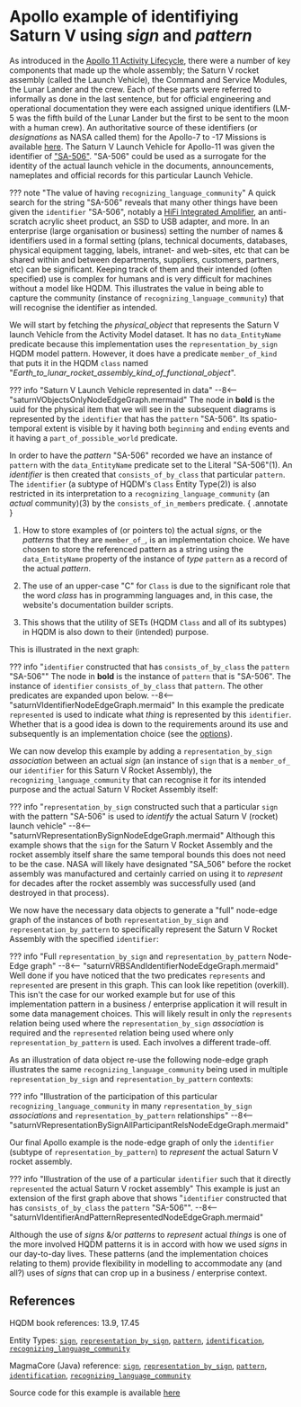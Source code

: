 # Apollo example of identifiying Saturn V using *sign* and *pattern*

As introduced in the [Apollo 11 Activity Lifecycle](../activity/activityEagle.md), there were a number of key components that made up the whole assembly; the Saturn V rocket assembly (called the Launch Vehicle), the Command and Service Modules, the Lunar Lander and the crew.  Each of these parts were referred to informally as done in the last sentence, but for official engineering and operational documentation they were each assigned unique identifiers (LM-5 was the fifth build of the Lunar Lander but the first to be sent to the moon with a human crew).  An authoritative source of these identifiers (or *designations* as NASA called them) for the Apollo-7 to -17 Missions is available [here](https://history.nasa.gov/SP-4029/Apollo_18-10_Designations.htm).  The Saturn V Launch Vehicle for Apollo-11 was given the identifier of ["SA-506"](https://history.nasa.gov/afj/ap12fj/pdf/a12_sa507-flightmanual.pdf).  "SA-506" could be used as a surrogate for the identity of the actual launch vehicle in the documents, announcements, nameplates and official records for this particular Launch Vehicle.

??? note "The value of having `recognizing_language_community`"
    A quick search for the string "SA-506" reveals that many other things have been given the `identifier` "SA-506", notably a [HiFi Integrated Amplifier](https://www.hifiengine.com/manual_library/pioneer/sa-506.shtml), an anti-scratch acrylic sheet product, an SSD to USB adapter, and more.  In an enterprise (large organisation or business) setting the number of names & identifiers used in a formal setting (plans, technical documents, databases, physical equipment tagging, labels, intranet- and web-sites, etc that can be shared within and between departments, suppliers, customers, partners, etc) can be significant.  Keeping track of them and their intended (often specified) use is complex for humans and is very difficult for machines without a model like HQDM.  This illustrates the value in being able to capture the community (instance of `recognizing_language_community`) that will recognise the identifier as intended.

We will start by fetching the *physical_object* that represents the Saturn V launch Vehicle from the Activity Model dataset.  It has no `data_EntityName` predicate because this implementation uses the `representation_by_sign` HQDM model pattern.  However, it does have a predicate `member_of_kind` that puts it in the HQDM `class` named "*Earth_to_lunar_rocket_assembly_kind_of_functional_object*".

??? info "Saturn V Launch Vehicle represented in data"
    --8<-- "saturnVObjectsOnlyNodeEdgeGraph.mermaid"
    The node in **bold** is the uuid for the physical item that we will see in the subsequent diagrams is represented by the `identifier` that has the `pattern` "SA-506".  Its spatio-temporal extent is visible by it having both `beginning` and `ending` events and it having a `part_of_possible_world` predicate.

In order to have the *pattern* "SA-506" recorded we have an instance of `pattern` with the `data_EntityName` predicate set to the Literal "SA-506"(1).  An *identifier* is then created that `consists_of_by_class` that particular `pattern`.  The `identifier` (a subtype of HQDM's `Class` Entity Type(2)) is also restricted in its interpretation to a `recognizing_language_community` (an *actual* community)(3) by the `consists_of_in_members` predicate.
{ .annotate }

1.  How to store examples of (or pointers to) the actual *signs*, or the *patterns* that they are `member_of_`, is an implementation choice.  We have chosen to store the referenced pattern as a string using the `data_EntityName` property of the instance of *type* `pattern` as a record of the actual *pattern*.

2. The use of an upper-case "C" for `Class` is due to the significant role that the word *class* has in programming languages and, in this case, the website's documentation builder scripts.

3. This shows that the utility of SETs (HQDM `Class` and all of its subtypes) in HQDM is also down to their (intended) purpose.

This is illustrated in the next graph:

??? info "`identifier` constructed that has `consists_of_by_class` the `pattern` "SA-506""
    The node in **bold** is the instance of `pattern` that is "SA-506".  The instance of `identifier` `consists_of_by_class` that `pattern`.  The other predicates are expanded upon below.
    --8<-- "saturnVIdentifierNodeEdgeGraph.mermaid"
    In this example the predicate `represented` is used to indicate what *thing* is represented by this `identifier`.  Whether that is a good idea is down to the requirements around its use and subsequently is an implementation choice (see the [options](sign_options_by_diagram.md)).

We can now develop this example by adding a `representation_by_sign` *association* between an actual *sign* (an instance of `sign` that is a `member_of_` our `identifier` for this Saturn V Rocket Assembly), the `recognizing_language_community` that can recognise it for its intended purpose and the actual Saturn V Rocket Assembly itself:

??? info "`representation_by_sign` constructed such that a particular `sign` with the pattern "SA-506" is used to *identify* the actual Saturn V (rocket) launch vehicle"
    --8<-- "saturnVRepresentationBySignNodeEdgeGraph.mermaid"
    Although this example shows that the `sign` for the Saturn V Rocket Assembly and the rocket assembly itself share the same temporal bounds this does not need to be the case.  NASA will likely have designated "SA_506" before the rocket assembly was manufactured and certainly carried on using it to *represent* for decades after the rocket assembly was successfully used (and destroyed in that process).

We now have the necessary data objects to generate a "full" node-edge graph of the instances of both `representation_by_sign` and `representation_by_pattern` to specifically represent the Saturn V Rocket Assembly with the specified `identifier`:

??? info "Full `representation_by_sign` and `representation_by_pattern` Node-Edge graph"
    --8<-- "saturnVRBSAndIdentifierNodeEdgeGraph.mermaid"
    Well done if you have noticed that the two predicates `represents` and `represented` are present in this graph.  This can look like repetition (overkill).  This isn't the case for our worked example but for use of this implementation pattern in a business / enterprise application it will result in some data management choices.  This will likely result in only the `represents` relation being used where the `representation_by_sign` *association* is required and the `represented` relation being used where only `representation_by_pattern` is used.  Each involves a different trade-off.

As an illustration of data object re-use the following node-edge graph illustrates the same `recognizing_language_community` being used in multiple `representation_by_sign` and `representation_by_pattern` contexts:

??? info "Illustration of the participation of this particular `recognizing_language_community` in many `representation_by_sign` *associations* and `representation_by_pattern` relationships"
    --8<-- "saturnVRepresentationBySignAllParticipantRelsNodeEdgeGraph.mermaid"

Our final Apollo example is the node-edge graph of only the `identifier` (subtype of `representation_by_pattern`) to *represent* the actual Saturn V rocket assembly.

??? info "Illustration of the use of a particular `identifier` such that it directly `represented` the actual Saturn V rocket assembly"
    This example is just an extension of the first graph above that shows "`identifier` constructed that has `consists_of_by_class` the `pattern` "SA-506"".
    --8<-- "saturnVIdentifierAndPatternRepresentedNodeEdgeGraph.mermaid"

Although the use of *signs* &/or *patterns* to *represent* actual *things* is one of the more involved HQDM patterns it is in accord with how we used *signs* in our day-to-day lives.  These patterns (and the implementation choices relating to them) provide flexibility in modelling to accommodate any (and all?) uses of *signs* that can crop up in a business / enterprise context.

## References

HQDM book references: 13.9, 17.45

Entity Types: [`sign`](https://github.com/hqdmTop/hqdmFramework/wiki/sign), [`representation_by_sign`](https://github.com/hqdmTop/hqdmFramework/wiki/representation_by_sign), [`pattern`](https://github.com/hqdmTop/hqdmFramework/wiki/pattern), [`identification`](https://github.com/hqdmTop/hqdmFramework/wiki/identification), [`recognizing_language_community`](https://github.com/hqdmTop/hqdmFramework/wiki/recognizing_language_community)

MagmaCore (Java) reference: [`sign`](https://github.com/gchq/MagmaCore/blob/main/hqdm/src/main/java/uk/gov/gchq/magmacore/hqdm/model/Sign.java), [`representation_by_sign`](https://github.com/gchq/MagmaCore/blob/main/hqdm/src/main/java/uk/gov/gchq/magmacore/hqdm/model/RepresentatioBySign.java), [`pattern`](https://github.com/gchq/MagmaCore/blob/main/hqdm/src/main/java/uk/gov/gchq/magmacore/hqdm/model/Pattern.java), [`identification`](https://github.com/gchq/MagmaCore/blob/main/hqdm/src/main/java/uk/gov/gchq/magmacore/hqdm/model/Identification.java), [`recognizing_language_community`](https://github.com/gchq/MagmaCore/blob/main/hqdm/src/main/java/uk/gov/gchq/magmacore/hqdm/model/RecognizingLanguageCommunity.java)

Source code for this example is available [here](https://github.com/ClimbingAl/code-for-hqdm-patterns/blob/main/patterns/src/main/java/patterns/hqdm/sign/IdentifierApolloExample.java)